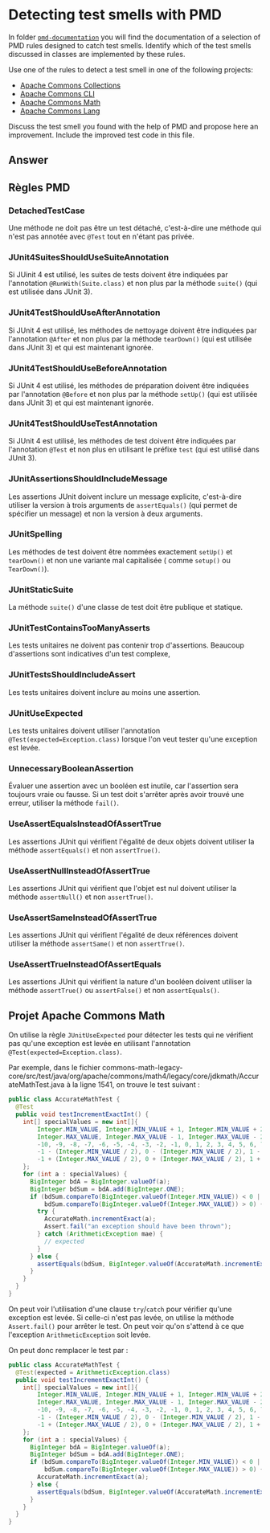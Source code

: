 # Detecting test smells with PMD

In folder [`pmd-documentation`](../pmd-documentation) you will find the documentation of a selection of PMD rules
designed to catch test smells.
Identify which of the test smells discussed in classes are implemented by these rules.

Use one of the rules to detect a test smell in one of the following projects:

- [Apache Commons Collections](https://github.com/apache/commons-collections)
- [Apache Commons CLI](https://github.com/apache/commons-cli)
- [Apache Commons Math](https://github.com/apache/commons-math)
- [Apache Commons Lang](https://github.com/apache/commons-lang)

Discuss the test smell you found with the help of PMD and propose here an improvement.
Include the improved test code in this file.

## Answer

## Règles PMD

### DetachedTestCase

Une méthode ne doit pas être un test détaché, c'est-à-dire une méthode qui n'est pas annotée avec `@Test` tout en
n'étant pas privée.

### JUnit4SuitesShouldUseSuiteAnnotation

Si JUinit 4 est utilisé, les suites de tests doivent être indiquées par l'annotation `@RunWith(Suite.class)` et non plus
par la méthode `suite()` (qui est utilisée dans JUnit 3).

### JUnit4TestShouldUseAfterAnnotation

Si JUnit 4 est utilisé, les méthodes de nettoyage doivent être indiquées par l'annotation `@After` et non plus par la
méthode `tearDown()` (qui est utilisée dans JUnit 3) et qui est maintenant ignorée.

### JUnit4TestShouldUseBeforeAnnotation

Si JUnit 4 est utilisé, les méthodes de préparation doivent être indiquées par l'annotation `@Before` et non plus par la
méthode `setUp()` (qui est utilisée dans JUnit 3) et qui est maintenant ignorée.

### JUnit4TestShouldUseTestAnnotation

Si JUnit 4 est utilisé, les méthodes de test doivent être indiquées par l'annotation `@Test` et non plus en utilisant le
préfixe `test` (qui est utilisé dans JUnit 3).

### JUnitAssertionsShouldIncludeMessage

Les assertions JUnit doivent inclure un message explicite, c'est-à-dire utiliser la version à trois arguments
de `assertEquals()` (qui permet de spécifier un message) et non la version à deux arguments.

### JUnitSpelling

Les méthodes de test doivent être nommées exactement `setUp()` et `tearDown()` et non une variante mal capitalisée (
comme `setup()` ou `TearDown()`).

### JUnitStaticSuite

La méthode `suite()` d'une classe de test doit être publique et statique.

### JUnitTestContainsTooManyAsserts

Les tests unitaires ne doivent pas contenir trop d'assertions. Beaucoup d'assertions sont indicatives d'un test
complexe,

### JUnitTestsShouldIncludeAssert

Les tests unitaires doivent inclure au moins une assertion.

### JUnitUseExpected

Les tests unitaires doivent utiliser l'annotation `@Test(expected=Exception.class)` lorsque l'on veut tester qu'une
exception est levée.

### UnnecessaryBooleanAssertion

Évaluer une assertion avec un booléen est inutile, car l'assertion sera toujours vraie ou fausse.
Si un test doit s'arrêter après avoir trouvé une erreur, utiliser la méthode `fail()`.

### UseAssertEqualsInsteadOfAssertTrue

Les assertions JUnit qui vérifient l'égalité de deux objets doivent utiliser la méthode `assertEquals()` et non
`assertTrue()`.

### UseAssertNullInsteadOfAssertTrue

Les assertions JUnit qui vérifient que l'objet est nul doivent utiliser la méthode `assertNull()` et non `assertTrue()`.

### UseAssertSameInsteadOfAssertTrue

Les assertions JUnit qui vérifient l'égalité de deux références doivent utiliser la méthode `assertSame()` et non
`assertTrue()`.

### UseAssertTrueInsteadOfAssertEquals

Les assertions JUnit qui vérifient la nature d'un booléen doivent utiliser la méthode `assertTrue()` ou `assertFalse()`
et non `assertEquals()`.

## Projet Apache Commons Math

On utilise la règle `JUnitUseExpected` pour détecter les tests qui ne vérifient pas qu'une exception est levée en
utilisant l'annotation `@Test(expected=Exception.class)`.

Par exemple, dans le fichier commons-math-legacy-core/src/test/java/org/apache/commons/math4/legacy/core/jdkmath/AccurateMathTest.java à 
la ligne 1541, on trouve le test suivant :

```java
public class AccurateMathTest {
  @Test
  public void testIncrementExactInt() {
    int[] specialValues = new int[]{
        Integer.MIN_VALUE, Integer.MIN_VALUE + 1, Integer.MIN_VALUE + 2,
        Integer.MAX_VALUE, Integer.MAX_VALUE - 1, Integer.MAX_VALUE - 2,
        -10, -9, -8, -7, -6, -5, -4, -3, -2, -1, 0, 1, 2, 3, 4, 5, 6, 7, 8, 9, 10,
        -1 - (Integer.MIN_VALUE / 2), 0 - (Integer.MIN_VALUE / 2), 1 - (Integer.MIN_VALUE / 2),
        -1 + (Integer.MAX_VALUE / 2), 0 + (Integer.MAX_VALUE / 2), 1 + (Integer.MAX_VALUE / 2),
    };
    for (int a : specialValues) {
      BigInteger bdA = BigInteger.valueOf(a);
      BigInteger bdSum = bdA.add(BigInteger.ONE);
      if (bdSum.compareTo(BigInteger.valueOf(Integer.MIN_VALUE)) < 0 ||
          bdSum.compareTo(BigInteger.valueOf(Integer.MAX_VALUE)) > 0) {
        try {
          AccurateMath.incrementExact(a);
          Assert.fail("an exception should have been thrown");
        } catch (ArithmeticException mae) {
          // expected
        }
      } else {
        assertEquals(bdSum, BigInteger.valueOf(AccurateMath.incrementExact(a)));
      }
    }
  }
}
```

On peut voir l'utilisation d'une clause `try`/`catch` pour vérifier qu'une exception est levée.
Si celle-ci n'est pas levée, on utilise la méthode `Assert.fail()` pour arrêter le test.
On peut voir qu'on s'attend à ce que l'exception `ArithmeticException` soit levée.

On peut donc remplacer le test par :

```java
public class AccurateMathTest {
  @Test(expected = ArithmeticException.class)
  public void testIncrementExactInt() {
    int[] specialValues = new int[]{
        Integer.MIN_VALUE, Integer.MIN_VALUE + 1, Integer.MIN_VALUE + 2,
        Integer.MAX_VALUE, Integer.MAX_VALUE - 1, Integer.MAX_VALUE - 2,
        -10, -9, -8, -7, -6, -5, -4, -3, -2, -1, 0, 1, 2, 3, 4, 5, 6, 7, 8, 9, 10,
        -1 - (Integer.MIN_VALUE / 2), 0 - (Integer.MIN_VALUE / 2), 1 - (Integer.MIN_VALUE / 2),
        -1 + (Integer.MAX_VALUE / 2), 0 + (Integer.MAX_VALUE / 2), 1 + (Integer.MAX_VALUE / 2),
    };
    for (int a : specialValues) {
      BigInteger bdA = BigInteger.valueOf(a);
      BigInteger bdSum = bdA.add(BigInteger.ONE);
      if (bdSum.compareTo(BigInteger.valueOf(Integer.MIN_VALUE)) < 0 ||
          bdSum.compareTo(BigInteger.valueOf(Integer.MAX_VALUE)) > 0) {
        AccurateMath.incrementExact(a);
      } else {
        assertEquals(bdSum, BigInteger.valueOf(AccurateMath.incrementExact(a)));
      }
    }
  }
}
```
